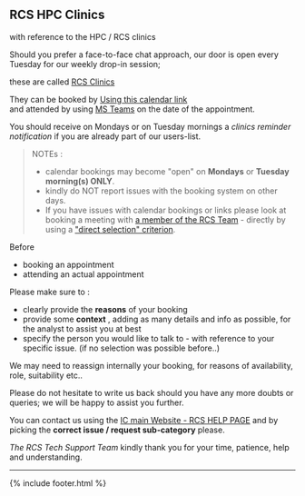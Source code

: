 
## RCS HPC Clinics

with reference to the HPC / RCS clinics  

Should you prefer a face-to-face chat approach, our door is open every Tuesday for our weekly drop-in session;  

these are called [RCS Clinics](https://www.imperial.ac.uk/admin-services/ict/self-service/research-support/rcs/support/attend-a-clinic/)

They can be booked by [Using this calendar link](https://outlook.office365.com/owa/calendar/ResearchComputingService1@ImperialLondon.onmicrosoft.com/bookings/)  
and attended by using [MS Teams](https://www.imperial.ac.uk/admin-services/ict/self-service/connect-communicate/office-365/apps/microsoft-teams/)  on the date of the appointment.  

You should receive on Mondays or on Tuesday mornings a _clinics reminder notification_ if you are already part of our users-list.  


> NOTEs :   
>  - calendar bookings may become "open" on **Mondays** or **Tuesday morning(s) ONLY**.  
>  - kindly do NOT report issues with the booking system on other days.    
>  - If you have issues with calendar bookings or links please look at booking a meeting with [a member of the RCS Team](https://www.imperial.ac.uk/admin-services/ict/self-service/research-support/rcs/meet-the-team/) - directly by using a ["direct selection" criterion](https://www.imperial.ac.uk/collegedirectory/).




Before
- booking an appointment  
- attending an actual appointment  

Please make sure to :  

- clearly provide the **reasons** of your booking
- provide some **context** ,  adding as many details and info as possible, for the analyst to assist you at best  
- specify the person you would like to talk to - with reference to your specific issue. (if no selection was possible before..)

We may need to reassign internally your booking, for reasons of availability, role, suitability etc..


Please do not hesitate to write us back should you have any more doubts or queries; we will be happy to assist you further.

You can contact us using the [IC main Website - RCS HELP PAGE](https://www.imperial.ac.uk/admin-services/ict/self-service/research-support/rcs/support/help/) and by picking the **correct issue / request sub-category** please.


_The RCS Tech Support Team_ kindly thank you for your time, patience, help and understanding.


---

{% include footer.html %}